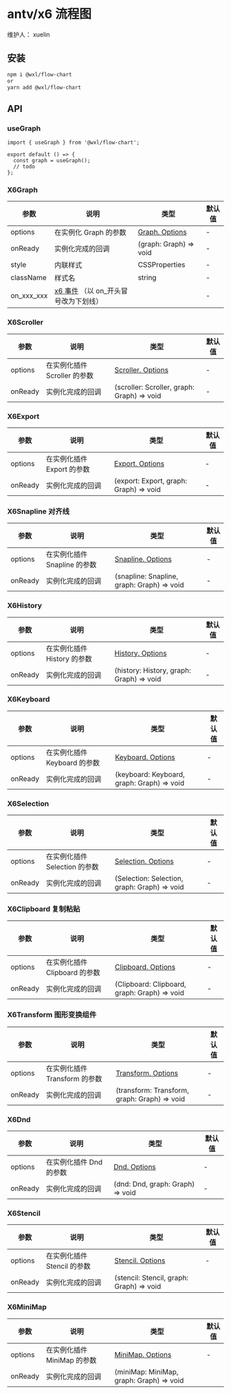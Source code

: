 # antv/x6 流程图

维护人： xuelin

<!-- > antv/x6 流程图 -->

## 安装

```sh
npm i @wxl/flow-chart
or
yarn add @wxl/flow-chart
```

## API

### useGraph

```tsx | pure
import { useGraph } from '@wxl/flow-chart';

export default () => {
  const graph = useGraph();
  // todo
};
```

### X6Graph

| 参数       | 说明                                                                                        | 类型                                                           | 默认值 |
| ---------- | ------------------------------------------------------------------------------------------- | -------------------------------------------------------------- | ------ |
| options    | 在实例化 Graph 的参数                                                                       | [Graph. Options](https://x6.antv.antgroup.com/api/graph/graph) | -      |
| onReady    | 实例化完成的回调                                                                            | (graph: Graph) => void                                         | -      |
| style      | 内联样式                                                                                    | CSSProperties                                                  | -      |
| className  | 样式名                                                                                      | string                                                         | -      |
| on_xxx_xxx | [x6 事件](https://x6.antv.antgroup.com/tutorial/basic/events) （以 on\_开头冒号改为下划线） |                                                                | -      |

### X6Scroller

| 参数    | 说明                         | 类型                                                                        | 默认值 |
| ------- | ---------------------------- | --------------------------------------------------------------------------- | ------ |
| options | 在实例化插件 Scroller 的参数 | [Scroller. Options](https://x6.antv.antgroup.com/tutorial/plugins/scroller) | -      |
| onReady | 实例化完成的回调             | (scroller: Scroller, graph: Graph) => void                                  | -      |

### X6Export

| 参数    | 说明                       | 类型                                                                    | 默认值 |
| ------- | -------------------------- | ----------------------------------------------------------------------- | ------ |
| options | 在实例化插件 Export 的参数 | [Export. Options](https://x6.antv.antgroup.com/tutorial/plugins/Export) | -      |
| onReady | 实例化完成的回调           | (export: Export, graph: Graph) => void                                  | -      |

### X6Snapline 对齐线

| 参数    | 说明                         | 类型                                                                        | 默认值 |
| ------- | ---------------------------- | --------------------------------------------------------------------------- | ------ |
| options | 在实例化插件 Snapline 的参数 | [Snapline. Options](https://x6.antv.antgroup.com/tutorial/plugins/Snapline) | -      |
| onReady | 实例化完成的回调             | (snapline: Snapline, graph: Graph) => void                                  | -      |

### X6History

| 参数    | 说明                        | 类型                                                                      | 默认值 |
| ------- | --------------------------- | ------------------------------------------------------------------------- | ------ |
| options | 在实例化插件 History 的参数 | [History. Options](https://x6.antv.antgroup.com/tutorial/plugins/History) | -      |
| onReady | 实例化完成的回调            | (history: History, graph: Graph) => void                                  | -      |

### X6Keyboard

| 参数    | 说明                         | 类型                                                                        | 默认值 |
| ------- | ---------------------------- | --------------------------------------------------------------------------- | ------ |
| options | 在实例化插件 Keyboard 的参数 | [Keyboard. Options](https://x6.antv.antgroup.com/tutorial/plugins/Keyboard) | -      |
| onReady | 实例化完成的回调             | (keyboard: Keyboard, graph: Graph) => void                                  | -      |

### X6Selection

| 参数    | 说明                          | 类型                                                                          | 默认值 |
| ------- | ----------------------------- | ----------------------------------------------------------------------------- | ------ |
| options | 在实例化插件 Selection 的参数 | [Selection. Options](https://x6.antv.antgroup.com/tutorial/plugins/Selection) | -      |
| onReady | 实例化完成的回调              | (Selection: Selection, graph: Graph) => void                                  | -      |

### X6Clipboard 复制粘贴

| 参数    | 说明                          | 类型                                                                          | 默认值 |
| ------- | ----------------------------- | ----------------------------------------------------------------------------- | ------ |
| options | 在实例化插件 Clipboard 的参数 | [Clipboard. Options](https://x6.antv.antgroup.com/tutorial/plugins/Clipboard) | -      |
| onReady | 实例化完成的回调              | (Clipboard: Clipboard, graph: Graph) => void                                  | -      |

### X6Transform 图形变换组件

| 参数    | 说明                          | 类型                                                                          | 默认值 |
| ------- | ----------------------------- | ----------------------------------------------------------------------------- | ------ |
| options | 在实例化插件 Transform 的参数 | [Transform. Options](https://x6.antv.antgroup.com/tutorial/plugins/Transform) | -      |
| onReady | 实例化完成的回调              | (transform: Transform, graph: Graph) => void                                  | -      |

### X6Dnd

| 参数    | 说明                    | 类型                                                              | 默认值 |
| ------- | ----------------------- | ----------------------------------------------------------------- | ------ |
| options | 在实例化插件 Dnd 的参数 | [Dnd. Options](https://x6.antv.antgroup.com/tutorial/plugins/Dnd) | -      |
| onReady | 实例化完成的回调        | (dnd: Dnd, graph: Graph) => void                                  | -      |

### X6Stencil

| 参数    | 说明                        | 类型                                                                      | 默认值 |
| ------- | --------------------------- | ------------------------------------------------------------------------- | ------ |
| options | 在实例化插件 Stencil 的参数 | [Stencil. Options](https://x6.antv.antgroup.com/tutorial/plugins/Stencil) | -      |
| onReady | 实例化完成的回调            | (stencil: Stencil, graph: Graph) => void                                  |

### X6MiniMap

| 参数    | 说明                        | 类型                                                                      | 默认值 |
| ------- | --------------------------- | ------------------------------------------------------------------------- | ------ |
| options | 在实例化插件 MiniMap 的参数 | [MiniMap. Options](https://x6.antv.antgroup.com/tutorial/plugins/MiniMap) | -      |
| onReady | 实例化完成的回调            | (miniMap: MiniMap, graph: Graph) => void                                  |
